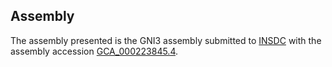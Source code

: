 

Assembly
--------

The assembly presented is the GNI3 assembly submitted to
[INSDC](http://www.insdc.org) with the assembly accession
[GCA\_000223845.4](http://www.ebi.ac.uk/ena/data/view/GCA_000223845.4).
